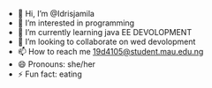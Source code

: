 - 👋 Hi, I’m @Idrisjamila
- 👀 I’m interested in programming
- 🌱 I’m currently learning java EE DEVOLOPMENT
- 💞️ I’m looking to collaborate on wed devolopment
- 📫 How to reach me 19d4105@student.mau.edu.ng
- 😄 Pronouns: she/her
- ⚡ Fun fact: eating

<!---
Idrisjamila/Idrisjamila is a ✨ special ✨ repository because its `README.md` (this file) appears on your GitHub profile.
You can click the Preview link to take a look at your changes.
--->
